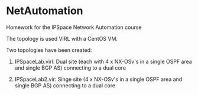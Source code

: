 # NetAutomation
Homework for the IPSpace Network Automation course

The topology is used VIRL with a CentOS VM.

Two topologies have been created:

1) IPSpaceLab.virl:  Dual site (each with 4 x NX-OSv's in a single OSPF area and single BGP AS) connecting to a dual core 

2) IPSpaceLab2.vir: Singe site (4 x NX-OSv's in a single OSPF area and single BGP AS) connecting to a dual core

